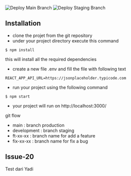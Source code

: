 ![Deploy Main Branch](https://github.com/Ujian-Online/ujian-online-reactjs/workflows/Deploy%20Main%20Branch/badge.svg)
![Deploy Staging Branch](https://github.com/Ujian-Online/ujian-online-reactjs/workflows/Deploy%20Staging%20Branch/badge.svg)

## Installation

* clone the projet from the git repository 
* under your project directory execute this command 

```
$ npm install 
```
this will install all the required dependencies

* create a new file .env and fill the file with following text
```
REACT_APP_API_URL=https://jsonplaceholder.typicode.com
```

* run your project using the following command 

```
$ npm start
```
 
 * your project will run on http://localhost:3000/


git flow


* main : branch production
* development : branch staging
* ft-xx-xx : branch name for add a feature
* fix-xx-xx : branch name for fix a bug


## Issue-20

Test dari Yadi